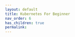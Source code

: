 ```yaml
---
layout: default
title: Kubernetes For Beginner 
nav_order: 6
has_children: true
permalink: 
---
```

